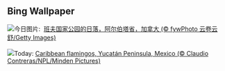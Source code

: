 ## Bing Wallpaper
![](https://www.bing.com/th?id=OHR.Banff24_ZH-CN1156176817_UHD.jpg&w=1000)今日图片: &nbsp;[班夫国家公园的日落，阿尔伯塔省，加拿大 (© fywPhoto 云卷云舒/Getty Images)](https://www.bing.com/th?id=OHR.Banff24_ZH-CN1156176817_UHD.jpg)
<br><br/>
![](https://www.bing.com/th?id=OHR.YucatanFlamingos_EN-US4470232432_UHD.jpg&w=1000)Today: [Caribbean flamingos, Yucatán Peninsula, Mexico (© Claudio Contreras/NPL/Minden Pictures)](https://www.bing.com/th?id=OHR.YucatanFlamingos_EN-US4470232432_UHD.jpg)
<br><br/>
